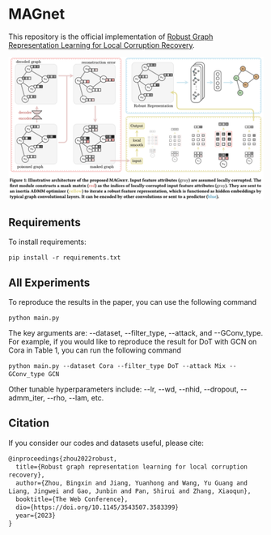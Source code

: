 # MAGnet

This repository is the official implementation of [Robust Graph Representation Learning for Local Corruption Recovery](https://download.arxiv.org/pdf/2202.04936v3.pdf).

![MAGnet](magnet_main.png)

## Requirements

To install requirements:

```
pip install -r requirements.txt
```

## All Experiments
To reproduce the results in the paper, you can use the following command

```
python main.py 
```
The key arguments are: --dataset, --filter_type, --attack, and --GConv_type. For example, if you would like to reproduce the result for DoT with GCN on Cora in Table 1, you can run the following command

```
python main.py --dataset Cora --filter_type DoT --attack Mix --GConv_type GCN
```
Other tunable hyperparameters include: --lr, --wd, --nhid, --dropout, --admm_iter, --rho, --lam, etc.


## Citation 
If you consider our codes and datasets useful, please cite:
```
@inproceedings{zhou2022robust,
  title={Robust graph representation learning for local corruption recovery},
  author={Zhou, Bingxin and Jiang, Yuanhong and Wang, Yu Guang and Liang, Jingwei and Gao, Junbin and Pan, Shirui and Zhang, Xiaoqun},
  booktitle={The Web Conference},
  dio={https://doi.org/10.1145/3543507.3583399}
  year={2023}
}
```
